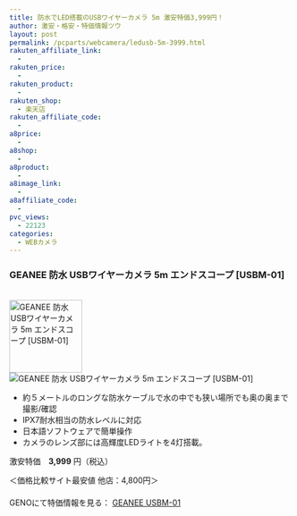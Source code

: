 ```yaml
---
title: 防水でLED搭載のUSBワイヤーカメラ 5m 激安特価3,999円！
author: 激安・格安・特価情報ツウ
layout: post
permalink: /pcparts/webcamera/ledusb-5m-3999.html
rakuten_affiliate_link:
  - 
rakuten_price:
  - 
rakuten_product:
  - 
rakuten_shop:
  - 楽天店
rakuten_affiliate_code:
  - 
a8price:
  - 
a8shop:
  - 
a8product:
  - 
a8image_link:
  - 
a8affiliate_code:
  - 
pvc_views:
  - 22123
categories:
  - WEBカメラ
---
```

### GEANEE 防水 USBワイヤーカメラ 5m エンドスコープ [USBM-01]

<div class="img-bg2 img_L">
  <a href="http://px.a8.net/svt/ejp?a8mat=1I0DKG+A2L0YI+1TD2+5ZEMP&#038;a8ejpredirect=http://www.geno-web.jp/shopdetail/000000034589" title="GEANEE 防水 USBワイヤーカメラ 5m エンドスコープ [USBM-01]" target="_blank"><br /> <img border="0" alt="GEANEE 防水 USBワイヤーカメラ 5m エンドスコープ [USBM-01]" src="http://i0.wp.com/www.geno-web.jp/shopimages/genoweb/0000000345894.jpg?w=130"width="130" data-recalc-dims="1" /></a><br /> <img border="0" src="http://i2.wp.com/www16.a8.net/0.gif?resize=1%2C1" alt="GEANEE 防水 USBワイヤーカメラ 5m エンドスコープ [USBM-01]" data-recalc-dims="1" />
</div>

<!--more-->

  * 約５メートルのロングな防水ケーブルで水の中でも狭い場所でも奥の奥まで撮影/確認
  * IPX7耐水相当の防水レベルに対応
  * 日本語ソフトウェアで簡単操作
  * カメラのレンズ部には高輝度LEDライトを4灯搭載。

激安特価　<span class="tokka-price"><strong>3,999</strong></span> 円（税込）

＜価格比較サイト最安値 他店：4,800円＞  
　  
GENOにて特価情報を見る： <span class="fs150p"><a href="http://px.a8.net/svt/ejp?a8mat=1I0DKG+A2L0YI+1TD2+5ZEMP&#038;a8ejpredirect=http://www.geno-web.jp/shopdetail/000000034589" target="_blank">GEANEE USBM-01</a></span>